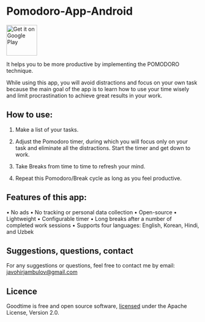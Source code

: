 # Pomodoro-App-Android
[<img src="https://play.google.com/intl/en_us/badges/static/images/badges/en_badge_web_generic.png"
    alt="Get it on Google Play"
    height="80">](https://play.google.com/store/apps/details?id=uz.javokhirjambulov.pomodoro)
 
It helps you to be more productive by implementing the POMODORO technique.

While using this app, you will avoid distractions and focus on your own task because the main goal of the app is to learn how to use your time wisely and limit procrastination to achieve great results in your work.

## How to use:

1. Make a list of your tasks.

2. Adjust the Pomodoro timer, during which you will focus only on your task and eliminate all the distractions. Start the timer and get down to work.

3. Take Breaks from time to time to refresh your mind.

4. Repeat this Pomodoro/Break cycle as long as you feel productive.

## Features of this app:
• No ads
• No tracking or personal data collection
• Open-source
• Lightweight
• Configurable timer
• Long breaks after a number of completed work sessions
• Supports four languages: English, Korean, Hindi, and Uzbek
## Suggestions, questions, contact
For any suggestions or questions, feel free to contact me by email: javohirjambulov@gmail.com
## Licence
Goodtime is free and open source software, [licensed](https://github.com/JavokhirJambulov/Pomodo-App-Android/blob/main/LICENSE) under the Apache License, Version 2.0.
